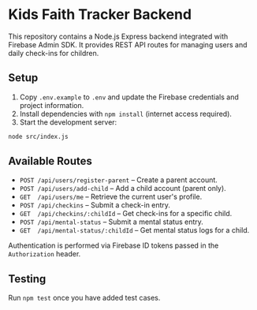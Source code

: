 # Kids Faith Tracker Backend

This repository contains a Node.js Express backend integrated with Firebase Admin SDK. It provides REST API routes for managing users and daily check-ins for children.

## Setup

1. Copy `.env.example` to `.env` and update the Firebase credentials and project information.
2. Install dependencies with `npm install` (internet access required).
3. Start the development server:

```bash
node src/index.js
```

## Available Routes

- `POST /api/users/register-parent` – Create a parent account.
- `POST /api/users/add-child` – Add a child account (parent only).
- `GET  /api/users/me` – Retrieve the current user's profile.
- `POST /api/checkins` – Submit a check-in entry.
- `GET  /api/checkins/:childId` – Get check-ins for a specific child.
- `POST /api/mental-status` – Submit a mental status entry.
- `GET  /api/mental-status/:childId` – Get mental status logs for a child.

Authentication is performed via Firebase ID tokens passed in the `Authorization` header.

## Testing

Run `npm test` once you have added test cases.
